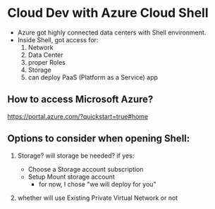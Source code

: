 # Cloud Dev with Azure Cloud Shell

* Azure got highly connected data centers with Shell environment. 
* Inside Shell, got access for:
  1. Network
  2. Data Center
  3. proper Roles
  4. Storage
  5. can deploy PaaS (Platform as a Service) app

## How to access Microsoft Azure?
https://portal.azure.com/?quickstart=true#home

## Options to consider when opening Shell:
1. Storage? will storage be needed? if yes:
   * Choose a Storage account subscription
   * Setup Mount storage account
     * for now, I chose "we will deploy for you"

2. whether will use Existing Private Virtual Network or not